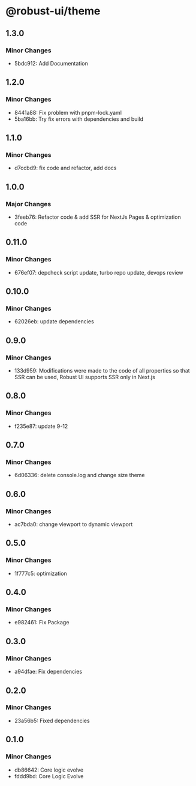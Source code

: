 # @robust-ui/theme

## 1.3.0

### Minor Changes

- 5bdc912: Add Documentation

## 1.2.0

### Minor Changes

- 8441a88: Fix problem with pnpm-lock.yaml
- 5ba16bb: Try fix errors with dependencies and build

## 1.1.0

### Minor Changes

- d7ccbd9: fix code and refactor, add docs

## 1.0.0

### Major Changes

- 3feeb76: Refactor code & add SSR for NextJs Pages & optimization code

## 0.11.0

### Minor Changes

- 676ef07: depcheck script update, turbo repo update, devops review

## 0.10.0

### Minor Changes

- 62026eb: update dependencies

## 0.9.0

### Minor Changes

- 133d959: Modifications were made to the code of all properties so that SSR can be used, Robust UI supports SSR only in Next.js

## 0.8.0

### Minor Changes

- f235e87: update 9-12

## 0.7.0

### Minor Changes

- 6d06336: delete console.log and change size theme

## 0.6.0

### Minor Changes

- ac7bda0: change viewport to dynamic viewport

## 0.5.0

### Minor Changes

- 1f777c5: optimization

## 0.4.0

### Minor Changes

- e982461: Fix Package

## 0.3.0

### Minor Changes

- a94dfae: Fix dependencies

## 0.2.0

### Minor Changes

- 23a56b5: Fixed dependencies

## 0.1.0

### Minor Changes

- db86642: Core logic evolve
- fddd9bd: Core Logic Evolve
